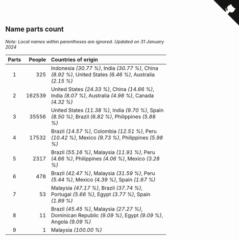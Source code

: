 ## Name parts count

*Note: Local names within parentheses are ignored.*
*Updated on 31 January 2024*

| Parts | People | Countries of origin |
| :--: | ---: | :--- |
| 1 | 325 | Indonesia *(30.77 %)*, India *(30.77 %)*, China *(8.92 %)*, United States *(6.46 %)*, Australia *(2.15 %)* |
| 2 | 162539 | United States *(24.33 %)*, China *(14.66 %)*, India *(8.07 %)*, Australia *(4.98 %)*, Canada *(4.32 %)* |
| 3 | 35556 | United States *(11.38 %)*, India *(9.70 %)*, Spain *(8.50 %)*, Brazil *(6.82 %)*, Philippines *(5.88 %)* |
| 4 | 17532 | Brazil *(14.57 %)*, Colombia *(12.51 %)*, Peru *(10.42 %)*, Mexico *(9.73 %)*, Philippines *(5.98 %)* |
| 5 | 2317 | Brazil *(55.16 %)*, Malaysia *(11.91 %)*, Peru *(4.66 %)*, Philippines *(4.06 %)*, Mexico *(3.28 %)* |
| 6 | 478 | Brazil *(42.47 %)*, Malaysia *(31.59 %)*, Peru *(5.44 %)*, Mexico *(4.39 %)*, Spain *(1.67 %)* |
| 7 | 53 | Malaysia *(47.17 %)*, Brazil *(37.74 %)*, Portugal *(5.66 %)*, Egypt *(3.77 %)*, Spain *(1.89 %)* |
| 8 | 11 | Brazil *(45.45 %)*, Malaysia *(27.27 %)*, Dominican Republic *(9.09 %)*, Egypt *(9.09 %)*, Angola *(9.09 %)* |
| 9 | 1 | Malaysia *(100.00 %)* |


<a href="https://github.com/JustinTimeCuber/wca_statistics" class="github-corner" aria-label="View source on Github"><svg width="80" height="80" viewBox="0 0 250 250" style="fill:#151513; color:#fff; position: absolute; top: 0; border: 0; right: 0;" aria-hidden="true"><path d="M0,0 L115,115 L130,115 L142,142 L250,250 L250,0 Z"></path><path d="M128.3,109.0 C113.8,99.7 119.0,89.6 119.0,89.6 C122.0,82.7 120.5,78.6 120.5,78.6 C119.2,72.0 123.4,76.3 123.4,76.3 C127.3,80.9 125.5,87.3 125.5,87.3 C122.9,97.6 130.6,101.9 134.4,103.2" fill="currentColor" style="transform-origin: 130px 106px;" class="octo-arm"></path><path d="M115.0,115.0 C114.9,115.1 118.7,116.5 119.8,115.4 L133.7,101.6 C136.9,99.2 139.9,98.4 142.2,98.6 C133.8,88.0 127.5,74.4 143.8,58.0 C148.5,53.4 154.0,51.2 159.7,51.0 C160.3,49.4 163.2,43.6 171.4,40.1 C171.4,40.1 176.1,42.5 178.8,56.2 C183.1,58.6 187.2,61.8 190.9,65.4 C194.5,69.0 197.7,73.2 200.1,77.6 C213.8,80.2 216.3,84.9 216.3,84.9 C212.7,93.1 206.9,96.0 205.4,96.6 C205.1,102.4 203.0,107.8 198.3,112.5 C181.9,128.9 168.3,122.5 157.7,114.1 C157.9,116.9 156.7,120.9 152.7,124.9 L141.0,136.5 C139.8,137.7 141.6,141.9 141.8,141.8 Z" fill="currentColor" class="octo-body"></path></svg></a><style>.github-corner:hover .octo-arm{animation:octocat-wave 560ms ease-in-out}@keyframes octocat-wave{0%,100%{transform:rotate(0)}20%,60%{transform:rotate(-25deg)}40%,80%{transform:rotate(10deg)}}@media (max-width:500px){.github-corner:hover .octo-arm{animation:none}.github-corner .octo-arm{animation:octocat-wave 560ms ease-in-out}}</style>
